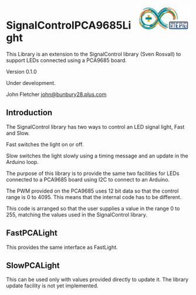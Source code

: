  <img align="right" src="arduino_merg_logo.png"  width="150" height="75">

# SignalControlPCA9685Light
This Library is an extension to the SignalControl library (Sven Rosvall) to support 
LEDs connected using a PCA9685 board.

Version 0.1.0

Under development.

John Fletcher <john@bunbury28.plus.com>

## Introduction

The SignalControl library has two ways to control an LED signal light, Fast and Slow.

Fast switches the light on or off.

Slow switches the light slowly using a timing message and an update in the Arduino loop.

The purpose of this library is to provide the same two facilities for LEDs connected to a PCA9685 board using I2C to connect to an Arduino.

The PWM provided on the PCA9685 uses 12 bit data so that the control range is 0 to 4095. This means that the internal code has to be different. 

This code is arranged so that the user supplies a value in the range 0 to 255, matching the values used in the SignalControl library.

## FastPCALight

This provides the same interface as FastLight.

## SlowPCALight

This can be used only with values provided directly to update it. The library update facility is not yet implemented.


